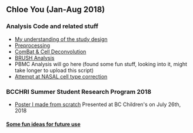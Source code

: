 ## Chloe You (Jan-Aug 2018)
### Analysis Code and related stuff
- [My understanding of the study design](https://github.com/kobor-lab/Co-op_Projects/blob/master/ChloeYou/DE3/study%20design.pdf)
- [Preprocessing](https://github.com/kobor-lab/Co-op_Projects/blob/master/ChloeYou/DE3/preprocessing.Rmd)
- [ComBat & Cell Deconvolution](https://github.com/kobor-lab/Co-op_Projects/blob/master/ChloeYou/DE3/ComBat%26CellDeconvolution.Rmd)
- [BRUSH Analysis](https://github.com/kobor-lab/Co-op_Projects/blob/master/ChloeYou/DE3/BRUSH%20analysis.Rmd)
- PBMC Analysis will go here (found some fun stuff, looking into it, might take longer to upload this script)
- [Attempt at NASAL cell type correction](https://github.com/kobor-lab/Co-op_Projects/blob/master/ChloeYou/DE3/NASAL%20analysis.Md)

### BCCHRI Summer Student Research Program 2018
- [Poster I made from scratch](https://github.com/kobor-lab/Co-op_Projects/blob/master/ChloeYou/DE3/Poster-Chloe.pdf) Presented at BC Children's on July 26th, 2018

#### [Some fun ideas for future use](https://github.com/kobor-lab/Co-op_Projects/blob/master/ChloeYou/DE3/Future%20Ideas!)
